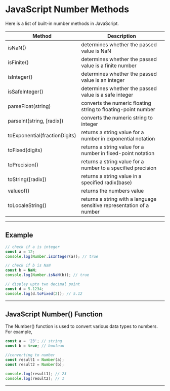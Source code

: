 # JavaScript Number Methods
Here is a list of built-in number methods in JavaScript.

| Method                        | Description                                                           |
|-------------------------------|-----------------------------------------------------------------------|
| isNaN()                       | determines whether the passed value is NaN                            |
| isFinite()                    | determines whether the passed value is a finite number                |
| isInteger()                   | determines whether the passed value is an integer                     |
| isSafeInteger()               | determines whether the passed value is a safe integer                 |
| parseFloat(string)            | converts the numeric floating string to floating-point number         |
| parseInt(string, [radix])     | converts the numeric string to integer                                |
| toExponential(fractionDigits) | returns a string value for a number in exponential notation           |
| toFixed(digits)               | returns a string value for a number in fixed-point notation           |
| toPrecision()                 | returns a string value for a number to a specified precision          |
| toString([radix])             | returns a string value in a specified radix(base)                     |
| valueof()                     | returns the numbers value                                             |
| toLocaleString()              | returns a string with a language sensitive representation of a number |

***

## Example

```js
// check if a is integer
const a = 12;
console.log(Number.isInteger(a)); // true

// check if b is NaN
const b = NaN;
console.log(Number.isNaN(b)); // true

// display upto two decimal point
const d = 5.1234;
console.log(d.toFixed(2)); // 5.12
```

***

## JavaScript Number() Function
The Number() function is used to convert various data types to numbers. For example,

```js
const a = '23'; // string
const b = true; // boolean

//converting to number
const result1 = Number(a);
const result2 = Number(b);

console.log(result1); // 23
console.log(result2); // 1
```
***
